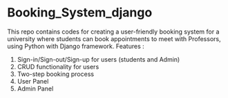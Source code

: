 # Booking_System_django
This repo contains codes for creating a user-friendly booking system for a university where students can book appointments to meet with Professors, using Python with Django framework.
 Features :
1. Sign-in/Sign-out/Sign-up for users (students and Admin)
2. CRUD functionality for users
3. Two-step booking process
4. User Panel
5. Admin Panel
